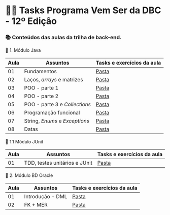 # 👩‍💻 Tasks Programa Vem Ser da DBC - 12º Edição

### 📚 Conteúdos das aulas da trilha de back-end.

📂 1. Módulo Java

| Aula | Assuntos                       | Tasks e exercícios da aula                                                      |
| ---- | -------------------------------| ------------------------------------------------------------------------------- |
| 01   |  Fundamentos                   | [Pasta](https://github.com/leticiasantosgonc/vs12-back/tree/main/modulo-01-java/aula-01/task-01) |
| 02   |  Laços, _arrays_ e matrizes    | [Pasta](https://github.com/leticiasantosgonc/vs12-back/tree/main/modulo-01-java/aula-02) |
| 03   |  POO - parte 1                 | [Pasta](https://github.com/leticiasantosgonc/vs12-back/tree/main/modulo-01-java/aula-03) |
| 04   |  POO - parte 2                 | [Pasta](https://github.com/leticiasantosgonc/vs12-back/tree/main/modulo-01-java/aula-04) |
| 05   |  POO - parte 3 e _Collections_ | [Pasta](https://github.com/leticiasantosgonc/vs12-back/tree/main/modulo-01-java/aula-05) |
| 06   |  Programação funcional         | [Pasta](https://github.com/leticiasantosgonc/vs12-back/tree/main/modulo-01-java/aula-06/exercicios) |
| 07   |  String, _Enums_ e _Exceptions_| [Pasta](https://github.com/leticiasantosgonc/vs12-back/tree/main/modulo-01-java/aula-07/exercicios) |
| 08   |  Datas                         | [Pasta]() |

📂 1.1 Módulo JUnit

| Aula | Assuntos                      | Tasks e exercícios da aula                                               |
| ---- | ----------------------------- | ------------------------------------------------------------------------ |
| 01   | TDD, testes unitários e JUnit | [Pasta](https://github.com/leticiasantosgonc/vs12-back/tree/main/modulo-01-1-junit/conta-corrente4) |

📂 2. Módulo BD Oracle

| Aula | Assuntos                      | Tasks e exercícios da aula                                               |
| ---- | ----------------------------- | ------------------------------------------------------------------------ |
| 01   | Introdução + DML              | [Pasta](https://github.com/leticiasantosgonc/vs12-back/tree/main/modulo-02) |
| 02   | FK + MER                      | [Pasta](https://github.com/leticiasantosgonc/vs12-back/tree/main/modulo-02) |
